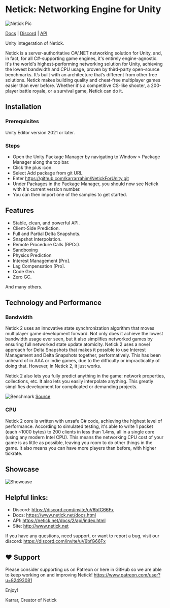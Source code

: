 # Netick: Networking Engine for Unity

![Netick Pic](https://i.ibb.co/QbCLKD3/Netick-Github.png)

[Docs](https://netick.net/docs/2/index.html)        |        [Discord](https://discord.com/invite/uV6bfG66Fx)        |        [API](https://netick.net/docs/2/api/index.html)

Unity integeration of Netick.

Netick is a server-authoritative C#/.NET networking solution for Unity, and, in fact, for all C#-supporting game engines, it's entirely engine-agnostic. It's the world's highest-performing networking solution for Unity, achieving the lowest bandwidth and CPU usage, proven by third-party open-source benchmarks. It’s built with an architecture that’s different from other free solutions. Netick makes building quality and cheat-free multiplayer games easier than ever before. Whether it's a competitive CS-like shooter, a 200-player battle royale, or a survival game, Netick can do it. 

## Installation

### Prerequisites
Unity Editor version 2021 or later.

### Steps
- Open the Unity Package Manager by navigating to Window > Package Manager along the top bar.
- Click the plus icon.
- Select Add package from git URL
- Enter https://github.com/karrarrahim/NetickForUnity.git
- Under Packages in the Package Manager, you should now see Netick with it's current version number.
- You can then import one of the samples to get started.


## Features
  * Stable, clean, and powerful API.
  * Client-Side Prediction.
  * Full and Partial Delta Snapshots.
  * Snapshot Interpolation.
  * Remote Procedure Calls (RPCs).
  * Sandboxing
  * Physics Prediction
  * Interest Management [Pro].
  * Lag Compensation [Pro].
  * Code Gen.
  * Zero GC.

And many others.

## Technology and Performance
### Bandwidth
Netick 2 uses an innovative state synchronization algorithm that moves multiplayer game development forward. Not only does it achieve the lowest bandwidth usage ever seen, but it also simplifies networked games by ensuring full networked state update atomicity. Netick 2 uses a novel approach for Delta Snapshots that makes it possible to use Interest Management and Delta Snapshots together, performatively. This has been unheard of in AAA or indie games, due to the difficulty or impracticality of doing that. However, in Netick 2, it just works.

Netick 2 also lets you fully predict anything in the game: network properties, collections, etc. It also lets you easily interpolate anything. This greatly simplifies development for complicated or demanding projects.

![Benchmark](https://i.ibb.co/3cwvNjk/chart-1.png)
[Source](https://github.com/StinkySteak/unity-netcode-benchmark)

### CPU

Netick 2 core is written with unsafe C# code, achieving the highest level of performance. According to simulated testing, it's able to write 1 packet (each ~1000 bytes) to 200 clients in less than 1.4ms, all in a single core (using any modern Intel CPU). This means the networking CPU cost of your game is as little as possible, leaving you room to do other things in the game. It also means you can have more players than before, with higher tickrate.


## Showcase
![Showcase](https://i.ibb.co/gPMHc7G/netick-games2.png)


## Helpful links:
  * Discord: https://discord.com/invite/uV6bfG66Fx
  * Docs: https://www.netick.net/docs.html
  * API: https://netick.net/docs/2/api/index.html
  * Site: http://www.netick.net

If you have any questions, need support, or want to report a bug, visit our discord: 
https://discord.com/invite/uV6bfG66Fx
 
## ❤️ Support
Please consider supporting us on Patreon or here in GitHub so we are able to keep working on and improving Netick!
https://www.patreon.com/user?u=82493081

Enjoy!

Karrar,
Creator of Netick